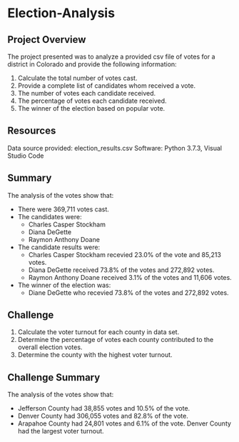 # Election-Analysis

## Project Overview
The project presented was to analyze a provided csv file of votes for a district in Colorado and provide the following information:
1. Calculate the total number of votes cast.
2. Provide a complete list of candidates whom received a vote.
3. The number of votes each candidate received. 
4. The percentage of votes each candidate received.
5. The winner of the election based on popular vote.

## Resources
Data source provided: election_results.csv
Software: Python 3.7.3, Visual Studio Code

## Summary
The analysis of the votes show that:
- There were 369,711 votes cast.
- The candidates were:
  - Charles Casper Stockham
  - Diana DeGette
  - Raymon Anthony Doane
- The candidate results were:
  - Charles Casper Stockham recevied 23.0% of the vote and 85,213 votes.
  - Diana DeGette received 73.8% of the votes and 272,892 votes.
  - Raymon Anthony Doane received 3.1% of the votes and 11,606 votes.
- The winner of the election was:
  - Diane DeGette who recevied 73.8% of the votes and 272,892 votes.
  
## Challenge
1. Calculate the voter turnout for each county in data set.
2. Determine the percentage of votes each county contributed to the overall election votes.
3. Determine the county with the highest voter turnout.

## Challenge Summary
The analysis of the votes show that:
- Jefferson County had 38,855 votes and 10.5% of the vote.
- Denver County had 306,055 votes and 82.8% of the vote.
- Arapahoe County had 24,801 votes and 6.1% of the vote.
Denver County had the largest voter turnout.
